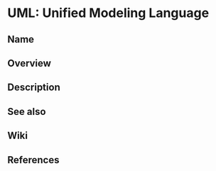 # UML: Unified Modeling Language

## Name

## Overview

## Description

## See also

## Wiki

## References
